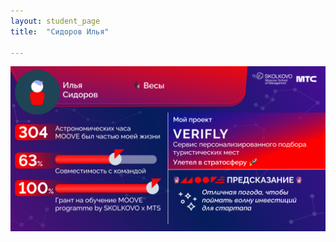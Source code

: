 ```yaml
---
layout: student_page
title:  "Сидоров Илья"

---
```

<img class="img-fluid" src="/img/posts/Сидоров Илья.png" alt="moove-1">
